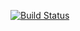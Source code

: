 [![Build Status](https://travis-ci.com/IBM/Max-Training-Framework.svg?branch=master)](https://travis-ci.com/IBM/Max-Training-Framework)
